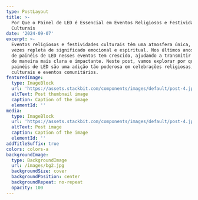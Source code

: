 ```yaml
---
type: PostLayout
title: >-
  Por Que o Painel de LED é Essencial em Eventos Religiosos e Festividades
  Culturais
date: '2024-09-07'
excerpt: >-
  Eventos religiosos e festividades culturais têm uma atmosfera única, muitas
  vezes repleta de significado emocional e espiritual. Nos últimos anos, o uso
  de painéis de LED nesses eventos tem crescido, ajudando a transmitir mensagens
  de maneira mais clara e impactante. Neste post, vamos explorar por que os
  painéis de LED são uma adição tão poderosa em celebrações religiosas, festas
  culturais e eventos comunitários.
featuredImage:
  type: ImageBlock
  url: 'https://assets.stackbit.com/components/images/default/post-4.jpeg'
  altText: Post thumbnail image
  caption: Caption of the image
  elementId: ''
media:
  type: ImageBlock
  url: 'https://assets.stackbit.com/components/images/default/post-4.jpeg'
  altText: Post image
  caption: Caption of the image
  elementId: ''
addTitleSuffix: true
colors: colors-a
backgroundImage:
  type: BackgroundImage
  url: /images/bg2.jpg
  backgroundSize: cover
  backgroundPosition: center
  backgroundRepeat: no-repeat
  opacity: 100
---
```

